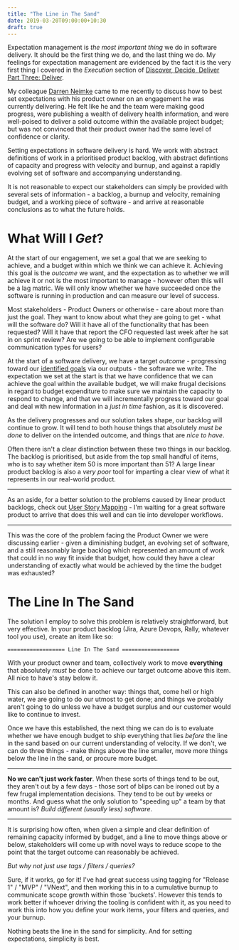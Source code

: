 ```yaml
---
title: "The Line in The Sand"
date: 2019-03-20T09:00:00+10:30
draft: true
---
```


Expectation management is _the most important thing_ we do in software delivery. It should be the first thing we do, and the last thing we do. My feelings for expectation management are evidenced by the fact it is the very first thing I covered in the _Execution_ section of [Discover, Decide, Deliver Part Three: Deliver](https://www.andrew-best.com/posts/discover-decide-deliver-part-three/).

My colleague [Darren Neimke](https://twitter.com/digory) came to me recently to discuss how to best set expectations with his product owner on an engagement he was currently delivering. He felt like he and the team were making good progress, were publishing a wealth of delivery health information, and were well-poised to deliver a solid outcome within the available project budget; but was not convinced that their product owner had the same level of confidence or clarity.

Setting expectations in software delivery is hard. We work with abstract definitions of work in a prioritised product backlog, with abstract defintions of capacity and progress with velocity and burnup, and against a rapidly evolving set of software and accompanying understanding. 

It is not reasonable to expect our stakeholders can simply be provided with several sets of information - a backlog, a burnup and velocity, remaining budget, and a working piece of software - and arrive at reasonable conclusions as to what the future holds.

What Will I _Get_?
==================

At the start of our engagement, we set a goal that we are seeking to achieve, and a budget within which we think we can achieve it. Achieving this goal is the _outcome_ we want, and the expectation as to whether we will achieve it or not is the most important to manage - however often this will be a lag matric. We will only know whether we have succeeded once the software is running in production and can measure our level of success.

Most stakeholders - Product Owners or otherwise - care about more than just the goal. They want to know about what they are going to get - what will the software do? Will it have all of the functionality that has been requested? Will it have that report the CFO requested last week after he sat in on sprint review? Are we going to be able to implement configurable communication types for users? 

At the start of a software delivery, we have a target _outcome_ - progressing toward our [identified goals](https://www.andrew-best.com/posts/discover-decide-deliver-part-one/) via our outputs - the software we write. The expectation we set at the start is that we have confidence that we can achieve the goal within the available budget, we will make frugal decisions in regard to budget expenditure to make sure we maintain the capacity to respond to change, and that we will incrementally progress toward our goal and deal with new information in a _just in time_ fashion, as it is discovered.

As the delivery progresses and our solution takes shape, our backlog will continue to grow. It will tend to both house things that absolutely _must be done_ to deliver on the intended outcome, and things that are _nice to have_. 

Often there isn't a clear distinction between these two things in our backlog. The backlog is prioritised, but aside from the top small handful of items, who is to say whether item 50 is more important than 51? A large linear product backlog is also a _very poor_ tool for imparting a clear view of what it represents in our real-world product.

---

 As an aside, for a better solution to the problems caused by linear product backlogs, check out [User Story Mapping](https://agilevelocity.com/agile-tools/story-mapping-101/) - I'm waiting for a great software product to arrive that does this well and can tie into developer workflows.

 ---

This was the core of the problem facing the Product Owner we were discussing earlier - given a diminishing budget, an evolving set of software, and a still reasonably large backlog which represented an amount of work that could in no way fit inside that budget, how could they have a clear understanding of exactly what would be achieved by the time the budget was exhausted?

The Line In The Sand
====================

The solution I employ to solve this problem is relatively straightforward, but very effective. In your product backlog (Jira, Azure Devops, Rally, whatever tool you use), create an item like so:

```
================== Line In The Sand ==================
```

With your product owner and team, collectively work to move **everything** that absolutely _must_ be done to achieve our target outcome above this item. All nice to have's stay below it. 

This can also be defined in another way: things that, come hell or high water, we are going to do our utmost to get done; and things we probably aren't going to do unless we have a budget surplus and our customer would like to continue to invest. 

Once we have this established, the next thing we can do is to evaluate whether we have enough budget to ship everything that lies _before_ the line in the sand based on our current understanding of velocity. If we don't, we can do three things - make things above the line smaller, move more things below the line in the sand, or procure more budget.

---

**No we can't just work faster**. When these sorts of things tend to be out, they aren't out by a few days - those sort of blips can be ironed out by a few frugal implementation decisions. They tend to be out by weeks or months. And guess what the only solution to "speeding up" a team by that amount is? _Build different (usually less) software_.

---

It is surprising how often, when given a simple and clear definition of remaining capacity informed by budget, and a line to move things above or below, stakeholders will come up with novel ways to reduce scope to the point that the target outcome can reasonably be achieved.

_But why not just use tags / filters / queries?_

Sure, if it works, go for it! I've had great success using tagging for "Release 1" / "MVP" / "VNext", and then working this in to a cumulative burnup to communicate scope growth within those 'buckets'. However this tends to work better if whoever driving the tooling is confident with it, as you need to work this into how you define your work items, your filters and queries, and your burnup.

Nothing beats the line in the sand for simplicity. And for setting expectations, simplicity is best.